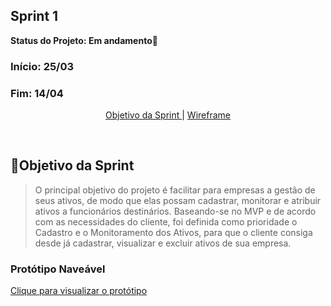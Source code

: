 ## Sprint 1
**Status do Projeto: Em andamento🚧**
<br>

### Início: 25/03 
### Fim: 14/04
  
<p align="center">
  <a href="#objetivo">Objetivo da Sprint </a> |
  <a href="#objetivo">Wireframe </a>
</p>

</br>

<span id="objetivo">
  
## 📌Objetivo da Sprint
> O principal objetivo do projeto é facilitar para empresas a gestão de seus ativos, de modo que elas possam cadastrar, monitorar e atribuir ativos a funcionários destinários. Baseando-se no MVP e de acordo com as necessidades do cliente, foi definida como prioridade o Cadastro e o Monitoramento dos Ativos, para que o cliente consiga desde já cadastrar, visualizar e excluir ativos de sua empresa.
> 

### Protótipo Naveável
[Clique para visualizar o protótipo](https://www.figma.com/proto/eGe8zMw9xe4VLLWUsdc2Mr/API-3-Semestre?type=design&node-id=8-95&t=GOvfKEf4d4pitxAq-0&scaling=scale-down&page-id=0%3A1&starting-point-node-id=8%3A95&disable-default-keyboard-nav=1&hotspot-hints=0&hide-ui=1)
